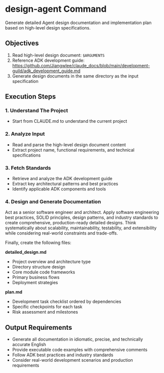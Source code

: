 # design-agent Command

Generate detailed Agent design documentation and implementation plan based on high-level design specifications.

## Objectives

1. Read high-level design document: `$ARGUMENTS`
2. Reference ADK development guide: https://github.com/Jiangwlee/claude_docs/blob/main/development-guild/adk_development_guide.md
3. Generate design documents in the same directory as the input specification

## Execution Steps

### 1. Understand The Project
- Start from CLAUDE.md to understand the current project

### 2. Analyze Input
- Read and parse the high-level design document content
- Extract project name, functional requirements, and technical specifications

### 3. Fetch Standards
- Retrieve and analyze the ADK development guide
- Extract key architectural patterns and best practices
- Identify applicable ADK components and tools

### 4. Design and Generate Documentation

Act as a senior software engineer and architect. Apply software engineering best practices, SOLID principles, design patterns, and industry standards to create comprehensive, production-ready detailed designs. Think systematically about scalability, maintainability, testability, and extensibility while considering real-world constraints and trade-offs.

Finally, create the following files:

**detailed_design.md**
- Project overview and architecture type
- Directory structure design
- Core module code frameworks
- Primary business flows
- Deployment strategies

**plan.md**
- Development task checklist ordered by dependencies
- Specific checkpoints for each task
- Risk assessment and milestones

## Output Requirements

- Generate all documentation in idiomatic, precise, and technically accurate English
- Provide executable code examples with comprehensive comments
- Follow ADK best practices and industry standards
- Consider real-world development scenarios and production requirements